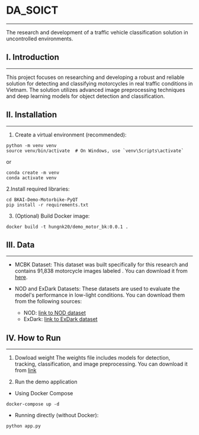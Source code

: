 # DA_SOICT

---

The research and development of a traffic vehicle classification solution in uncontrolled environments.

## I. Introduction

---

This project focuses on researching and developing a robust and reliable solution for detecting and classifying motorcycles in real traffic conditions in Vietnam. The solution utilizes advanced image preprocessing techniques and deep learning models for object detection and classification.

## II. Installation

---

1. Create a virtual environment (recommended):

```
python -m venv venv
source venv/bin/activate  # On Windows, use `venv\Scripts\activate`
```

or

```
conda create -m venv
conda activate venv
```

2.Install required libraries:

```
cd BKAI-Demo-Motorbike-PyQT
pip install -r requirements.txt
```

3. (Optional) Build Docker image:

```
docker build -t hungnk20/demo_motor_bk:0.0.1 .
```

## III. Data

---

- MCBK Dataset: This dataset was built specifically for this research and contains 91,838 motorcycle images labeled . You can download it from [here](https://husteduvn-my.sharepoint.com/:u:/g/personal/quan_dm210710_sis_hust_edu_vn/EW11l_Bn1G5OoPv_IawODJsBYphb8Lza5sehWSQZpSNoxw?e=gG7rbX).

- NOD and ExDark Datasets: These datasets are used to evaluate the model's performance in low-light conditions. You can download them from the following sources:
  - NOD: [link to NOD dataset](https://github.com/igor-morawski/NOD.git)
  - ExDark: [link to ExDark dataset](https://github.com/cs-chan/Exclusively-Dark-Image-Dataset.git)

## IV. How to Run

---

1. Dowload weight
   The weights file includes models for detection, tracking, classification, and image preprocessing. You can download it from [link](https://husteduvn-my.sharepoint.com/:u:/g/personal/quan_dm210710_sis_hust_edu_vn/EY61etcJ69FEijQjLr25jfoBxG9pj5yavCJgDTbO7U6Yww?e=hn5mbh)

2. Run the demo application

- Using Docker Compose

```
docker-compose up -d
```

- Running directly (without Docker):

```
python app.py
```
